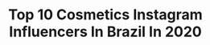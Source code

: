 ---
title: Top 10 Cosmetics Instagram Influencers In Brazil In 2020
description: >-
  Find top cosmetics Instagram influencers in Brazil in 2020. Most popular hashtags: #makeup #makeuptutorial #maquiagem #beauty.
platform: Instagram
profiles:
  - username: "noemi_salazar13"
    fullname: >-
      Noemi Salazar
    location: "Brazil"
    followers: 690599
    engagement: 366
    commentsToLikes: 0.105257
    id: ck5q9nborbzle0i111qcvhstw
    verified: true
    hashtags: "#sorteoiphone11, #madrid, #fashionblogger, #oto"
  - username: "beatriiz_alcantaraa"
    fullname: >-
      Beaтrιz Alcanтara ❥
    location: "Brazil"
    followers: 23376
    engagement: 176
    commentsToLikes: 0.046201
    id: ck8t485h05tq80j78vkmua7tp
    verified: false
    hashtags: "#maquiagemx, #maquiagembrasil, #maquiagemprofissional, #brauliobessa"
  - username: "sabrinalutz"
    fullname: >-
      Sabrina Lutz🐚🌊
    location: "Brazil"
    followers: 7062
    engagement: 556
    commentsToLikes: 0.022608
    id: ck5c5uukk46v40i11j5moonoa
    verified: false
    hashtags: "#brazil, #mornings, #blessed, #girls"
  - username: "cosmeasia"
    fullname: >-
      Pedro
    location: "Brazil"
    followers: 81871
    engagement: 85
    commentsToLikes: 0.031629
    id: ck135vsno3h8t0i19ejoraktb
    verified: false
    hashtags: "#educa, #demaquilante, #peleoleosa, #matem"
  - username: "jedelponte"
    fullname: >-
      Jéssica Del Ponte
    location: "Brazil"
    followers: 5602
    engagement: 1324
    commentsToLikes: 0.075358
    id: ck8tbsv5ewzzj0j78z5c0nhg8
    verified: false
    hashtags: "#brabachallenge, #happybirtday, #imploreipravoltarchallenge, #glam"
  - username: "thaynanernandes"
    fullname: >-
      Thaynan Ernandes
    location: "Brazil"
    followers: 16885
    engagement: 466
    commentsToLikes: 0.110606
    id: ck0w61tvo6ied0i19d1pm5o3r
    verified: false
    hashtags: "#carnaval2020, #undiscovered, #desafiomakeup, #makeup"
  - username: "anelisecalixto"
    fullname: >-
      Anelise
    location: "Brazil"
    followers: 28364
    engagement: 271
    commentsToLikes: 0.134370
    id: ck5q5iws1t30p0i11lbmu21le
    verified: false
    hashtags: "#girl, #challenger, #piscina, #acampar"
  - username: "macristiine"
    fullname: >-
      Mayara Cristine 👩🏻‍🦰
    location: "Brazil"
    followers: 3106
    engagement: 1213
    commentsToLikes: 0.180296
    id: ck5zpoknft1oa0i14kg5rrs8g
    verified: false
    hashtags: "#photoshop, #deborahannwoll, #billcompton, #undiscovered"
  - username: "mascarenhasoficial"
    fullname: >-
      Matheus Mascarenhas
    location: "Brazil"
    followers: 14241
    engagement: 514
    commentsToLikes: 0.161209
    id: ck6ttpxs2bytb0j717084iou1
    verified: false
    hashtags: "#makeuplife, #goals, #tracta, #beautys"
  - username: "camaracristiano"
    fullname: >-
      C R I S T I A N O  C Â M A R A
    location: "Brazil"
    followers: 16103
    engagement: 274
    commentsToLikes: 0.222477
    id: ck6u7z0uvohhg0j71ytjtejql
    verified: false
    hashtags: "#maquiagembrasil, #rj, #brasil, #makeupforever"
---